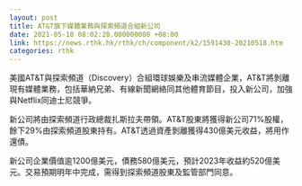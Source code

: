 ```yaml
---
layout: post
title: AT&T旗下媒體業務與探索頻道合組新公司
date: 2021-05-18 08:02:28.000000000 +08:00
link: https://news.rthk.hk/rthk/ch/component/k2/1591430-20210518.htm
categories: rthk
---
```


美國AT&T與探索頻道（Discovery）合組環球娛樂及串流媒體企業，AT&T將剝離現有媒體業務，包括華納兄弟、有線新聞網絡同其他體育節目，投入新公司，加強與Netflix同迪士尼競爭。

新公司將由探索頻道行政總裁扎斯拉夫帶領。AT&T股東將獲得新公司71%股權，餘下29%由探索頻道股東持有。AT&T透過資產剝離獲得430億美元收益，將用作還債。

新公司企業價值逾1200億美元，債務580億美元，預計2023年收益約520億美元。交易預期明年中完成，需得到探索頻道股東及監管部門同意。
